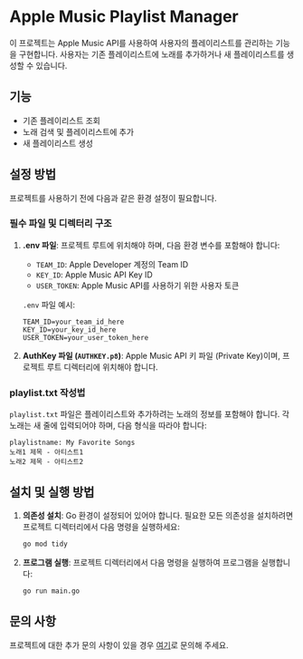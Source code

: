 # Apple Music Playlist Manager

이 프로젝트는 Apple Music API를 사용하여 사용자의 플레이리스트를 관리하는 기능을 구현합니다. 사용자는 기존 플레이리스트에 노래를 추가하거나 새 플레이리스트를 생성할 수 있습니다.

## 기능

- 기존 플레이리스트 조회
- 노래 검색 및 플레이리스트에 추가
- 새 플레이리스트 생성

## 설정 방법

프로젝트를 사용하기 전에 다음과 같은 환경 설정이 필요합니다.

### 필수 파일 및 디렉터리 구조

1. **.env 파일**: 프로젝트 루트에 위치해야 하며, 다음 환경 변수를 포함해야 합니다:

   - `TEAM_ID`: Apple Developer 계정의 Team ID
   - `KEY_ID`: Apple Music API Key ID
   - `USER_TOKEN`: Apple Music API를 사용하기 위한 사용자 토큰

   `.env` 파일 예시:

   ```plaintext
   TEAM_ID=your_team_id_here
   KEY_ID=your_key_id_here
   USER_TOKEN=your_user_token_here
   ```

2. **AuthKey 파일 (`AUTHKEY.p8`)**: Apple Music API 키 파일 (Private Key)이며, 프로젝트 루트 디렉터리에 위치해야 합니다.

### playlist.txt 작성법

`playlist.txt` 파일은 플레이리스트와 추가하려는 노래의 정보를 포함해야 합니다. 각 노래는 새 줄에 입력되어야 하며, 다음 형식을 따라야 합니다:

```plaintext
playlistname: My Favorite Songs
노래1 제목 - 아티스트1
노래2 제목 - 아티스트2
```

## 설치 및 실행 방법

1. **의존성 설치**: Go 환경이 설정되어 있어야 합니다. 필요한 모든 의존성을 설치하려면 프로젝트 디렉터리에서 다음 명령을 실행하세요:

   ```bash
   go mod tidy
   ```

2. **프로그램 실행**: 프로젝트 디렉터리에서 다음 명령을 실행하여 프로그램을 실행합니다:
   ```bash
   go run main.go
   ```

## 문의 사항

프로젝트에 대한 추가 문의 사항이 있을 경우 [여기](kobums@naver.com)로 문의해 주세요.
